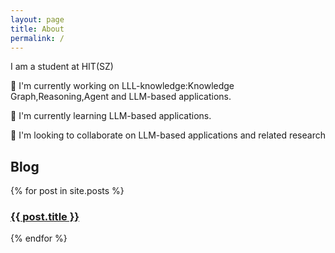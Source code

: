```yaml
---
layout: page
title: About
permalink: /
---
```


I am a student at HIT(SZ)

🔭 I'm currently working on LLL-knowledge:Knowledge Graph,Reasoning,Agent and LLM-based applications.

🌱 I'm currently learning LLM-based applications.

👯 I'm looking to collaborate on LLM-based applications and related research

## Blog

<div class="posts">
  {% for post in site.posts %}
    <article class="post">
      <h3><a href="{{ site.baseurl }}{{ post.url }}">{{ post.title }}</a></h3>
    </article>
  {% endfor %}
</div>
